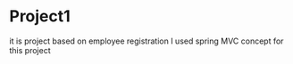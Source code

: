 # Project1
it is project based on employee registration I used spring MVC  concept for this project
